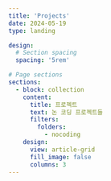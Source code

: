 ```yaml
---
title: 'Projects'
date: 2024-05-19
type: landing

design:
  # Section spacing
  spacing: '5rem'

# Page sections
sections:
  - block: collection
    content:
      title: 프로젝트
      text: 논 코딩 프로젝트들
      filters:
        folders:
          - nocoding
    design:
      view: article-grid
      fill_image: false
      columns: 3
---
```

